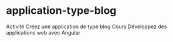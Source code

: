 # application-type-blog
Activité Créez une application de type blog Cours Développez des applications web avec Angular
